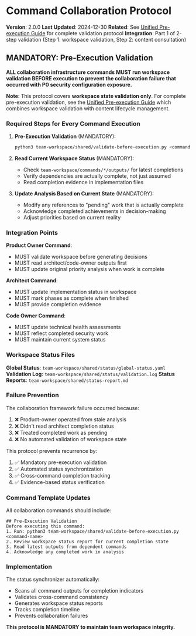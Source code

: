 # Command Collaboration Protocol

**Version**: 2.0.0
**Last Updated**: 2024-12-30
**Related**: See [Unified Pre-execution Guide](../coordination/UNIFIED_PRE_EXECUTION_GUIDE.md) for complete validation protocol
**Integration**: Part 1 of 2-step validation (Step 1: workspace validation, Step 2: content consultation)

## MANDATORY: Pre-Execution Validation

**ALL collaboration infrastructure commands MUST run workspace validation BEFORE execution to prevent the collaboration failure that occurred with P0 security configuration exposure.**

**Note**: This protocol covers **workspace state validation only**. For complete pre-execution validation, see the [Unified Pre-execution Guide](../coordination/UNIFIED_PRE_EXECUTION_GUIDE.md) which combines workspace validation with content lifecycle management.

### Required Steps for Every Command Execution

1. **Pre-Execution Validation** (MANDATORY):
   ```bash
   python3 team-workspace/shared/validate-before-execution.py <command-name>
   ```

2. **Read Current Workspace Status** (MANDATORY):
   - Check `team-workspace/commands/*/outputs/` for latest completions
   - Verify dependencies are actually complete, not just assumed
   - Read completion evidence in implementation files

3. **Update Analysis Based on Current State** (MANDATORY):
   - Modify any references to "pending" work that is actually complete
   - Acknowledge completed achievements in decision-making
   - Adjust priorities based on current reality

### Integration Points

**Product Owner Command**:
- MUST validate workspace before generating decisions
- MUST read architect/code-owner outputs first
- MUST update original priority analysis when work is complete

**Architect Command**:
- MUST update implementation status in workspace
- MUST mark phases as complete when finished
- MUST provide completion evidence

**Code Owner Command**:
- MUST update technical health assessments
- MUST reflect completed security work
- MUST maintain current system status

### Workspace Status Files

**Global Status**: `team-workspace/shared/status/global-status.yaml`
**Validation Log**: `team-workspace/shared/status/validation.log`
**Status Reports**: `team-workspace/shared/status-report.md`

### Failure Prevention

The collaboration framework failure occurred because:

1. ❌ Product-owner operated from stale analysis
2. ❌ Didn't read architect completion status
3. ❌ Treated completed work as pending
4. ❌ No automated validation of workspace state

This protocol prevents recurrence by:

1. ✅ Mandatory pre-execution validation
2. ✅ Automated status synchronization
3. ✅ Cross-command completion tracking
4. ✅ Evidence-based status verification

### Command Template Updates

All collaboration commands should include:

```
## Pre-Execution Validation
Before executing this command:
1. Run: python3 team-workspace/shared/validate-before-execution.py <command-name>
2. Review workspace status report for current completion state
3. Read latest outputs from dependent commands
4. Acknowledge any completed work in analysis
```

### Implementation

The status synchronizer automatically:
- Scans all command outputs for completion indicators
- Validates cross-command consistency
- Generates workspace status reports
- Tracks completion timeline
- Prevents collaboration failures

**This protocol is MANDATORY to maintain team workspace integrity.**
